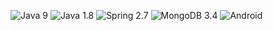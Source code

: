 
![Java](https://img.shields.io/badge/angular-%23E10000.svg?style=for-the-badge&logo=java&logoColor=white) 9
![Java](https://img.shields.io/badge/java-%23ED8B00.svg?style=for-the-badge&logo=java&logoColor=white) 1.8
![Spring](https://img.shields.io/badge/springboot-%236DB33F.svg?style=for-the-badge&logo=spring&logoColor=white) 2.7
![MongoDB](https://img.shields.io/badge/mongodb-%2300B655.svg?style=for-the-badge&logo=mongodb&logoColor=white) 3.4
![Android](https://img.shields.io/badge/android-%2300B655.svg)


